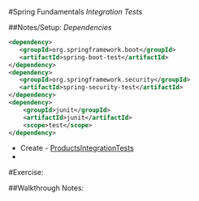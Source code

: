 #Spring Fundamentals
*Integration Tests*

##Notes/Setup:
*Dependencies*
```xml
<dependency>
   <groupId>org.springframework.boot</groupId>
   <artifactId>spring-boot-test</artifactId>
</dependency>
<dependency>
   <groupId>org.springframework.security</groupId>
   <artifactId>spring-security-test</artifactId>
</dependency>
<dependency>
    <groupId>junit</groupId>
    <artifactId>junit</artifactId>
    <scope>test</scope>
</dependency>
```
* Create - [ProductsIntegrationTests]()
* 



#Exercise:

##Walkthrough Notes: